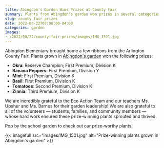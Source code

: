 ```yaml
--- 
title: Abingdon's Garden Wins Prizes at County Fair
summary: Plants from Abingdon's garden won prizes in several categories.
slug: county fair prizes
date: 2022-08-22T07:00:00-04:00
categories: garden
images: 
- /2022/08/22/county-fair-prizes/images/IMG_1501.jpg
---
```


Abingdon Elementary brought home a few ribbons from the Arlington County Fair! Plants grown in [Abingdon's garden](/garden/) won the following prizes:

- **Okra**: Reserve Champion; First Premium, Division K
- **Banana Peppers**: First Premium, Division Y
- **Mint**: First Premium, Division K
- **Basil**: First Premium, Division K
- **Tomatoes**: Second Premium, Division K
- **Zinnia**: Third Premium, Division K

We are incredibly grateful to the Eco Action Team and our teachers Ms. Upshur and Ms. Barnes for their garden leadership! We are also grateful to all of the volunteers — students, families, and community members — whose hard work ensured these prize-winning plants sprouted and thrived.

Pop by the school garden to check out our prize-worthy plants!

{{< imagefull src="images/IMG_1501.jpg" alt="Prize-winning plants grown in Abingdon's garden" >}}